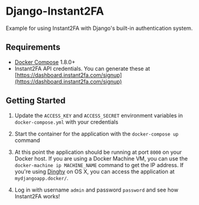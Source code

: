 # Django-Instant2FA

Example for using Instant2FA with Django's built-in authentication system.

## Requirements


* [Docker Compose](https://docs.docker.com/compose/install/) 1.8.0+
* Instant2FA API credentials. You can generate these at [https://dashboard.instant2fa.com/signup](https://dashboard.instant2fa.com/signup)

## Getting Started

1. Update the `ACCESS_KEY` and `ACCESS_SECRET` environment variables in
`docker-compose.yml` with your credentials

2. Start the container for the application with the `docker-compose up` command

3. At this point the application should be running at port `8000` on  your
Docker host. If you are using a Docker Machine VM, you can use the
`docker-machine ip MACHINE_NAME` command to get the IP address. If you're using
[Dinghy](https://github.com/codekitchen/dinghy) on OS X, you can access the
application at `mydjangoapp.docker/`.

4. Log in with username `admin` and password `password` and see how Instant2FA
works!

